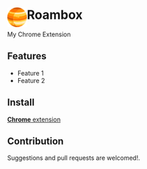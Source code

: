 # <img src="public/icons/icon_48.png" width="45" align="left"> Roambox

My Chrome Extension

## Features

- Feature 1
- Feature 2

## Install

[**Chrome** extension]() <!-- TODO: Add chrome extension link inside parenthesis -->

## Contribution

Suggestions and pull requests are welcomed!.

